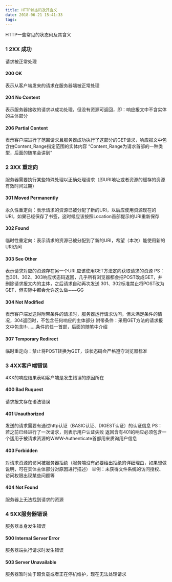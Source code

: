 ```yaml
---
title: HTTP状态码及其含义
date: 2018-06-21 15:41:33
tags:
---
```


HTTP一些常见的状态码及其含义
<escape><!-- more --></escape>
### 1  2XX 成功
请求被正常处理
#### 200 OK
表示从客户端发来的请求在服务器端被正常处理
#### 204 No Content
表示服务器接收的请求以成功处理，但没有资源可返回，即：响应报文中不含实体的主体部分
#### 206 Partial Content
表示客户端进行了范围请求且服务器成功执行了这部分的GET请求，响应报文中包含由Content_Range指定范围的实体内容
“Content_Range为请求首部的一种类型，后面的随笔会讲到”

### 2  3XX 重定向
服务器需要执行某些特殊处理以正确处理请求（即URI地址或者资源的缓存的资源有效时间过期）
#### 301 Moved Permanently
永久性重定向：表示请求的资源已被分配了新的URI，以后应使用资源现在的URI，如果已经保存了书签，这时候应该按照Location首部提示的URI重新保存
#### 302 Found
临时性重定向：表示请求的资源已被分配到了新的URI，希望（本次）能使用新的URI访问
#### 303 See Other
表示请求对应的资源存在另一个URI,应该使用GET方法定向获取请求的资源
PS：当301、302、303响应状态码返回，几乎所有浏览器都会把POST改成GET，并删除请求报文内的主体，之后请求自动再次发送
301、302标准禁止将POST改为GET，但实际中都会允许这么做~~~GG
#### 304 Not Modified
表示客户端发送得附带条件的请求时，服务器运行请求访问，但未满足条件的情况，304返回时，不包含任何响应的主体部分
附带条件：采用GET方法的请求报文中包含If-……条件的任一首部，后面的随笔中介绍
#### 307 Temporary Redirect
临时重定向：禁止将POST转换为GET，该状态码会严格遵守浏览器标准

### 3  4XX客户端错误
4XX的响应结果表明客户端是发生错误的原因所在
#### 400 Bad Ruquest
请求报文存在语法错误
#### 401 Unauthorized
发送的请求需要有通过http认证（BASIC认证、DIGEST认证）的认证信息
PS：若之前已经进行了一次请求，则表示用户认证失败
返回含有401的响应必须包含一个适用于被请求资源的WWW-Authenticate首部用来质询用户信息
#### 403 Forbidden
对请求资源的访问被服务器拒绝（服务端没有必要给出拒绝的详细理由，如果想做说明，可在实体主体部分对原因进行描述）
举例：未获得文件系统的访问授权、访问权限出现某些问题等
#### 404 Not Found
服务器上无法找到请求的资源

### 4   5XX服务器错误
服务器本身发生错误
#### 500 Internal Server Error
服务器端执行请求时发生错误
#### 503 Server Unavailable
服务器暂时处于超负载或者正在停机维护，现在无法处理请求
